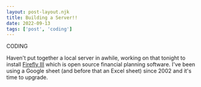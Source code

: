 ```yaml
---
layout: post-layout.njk
title: Building a Server!!
date: 2022-09-13
tags: ['post', 'coding']
---
```

<!-- Excerpt Start -->
CODING
<!-- Excerpt End -->

Haven't put together a local server in awhile, working on that tonight to install [Firefly III](https://www.firefly-iii.org/) which is open source financial planning software. I've been using a Google sheet (and before that an Excel sheet) since 2002 and it's time to upgrade.
